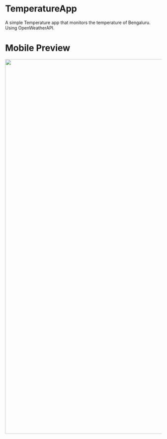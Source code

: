 # TemperatureApp
A simple Temperature app that monitors the temperature of Bengaluru. Using OpenWeatherAPI.

# Mobile Preview
<img src="https://user-images.githubusercontent.com/65057455/141606574-4abdf6d1-ec81-422e-b239-c0863ef77388.jpg" width="520" height="1200">

